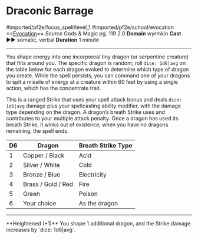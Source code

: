 # Draconic Barrage
#imported/pf2e/focus_spell/level_1 #imported/pf2e/school/evocation 
==[Evocation](evocation.md)==
*Source* Gods & Magic pg. 119 2.0
**Domain** wyrmkin
**Cast** ►► somatic, verbal
**Duration** 1 minute

---
You shape energy into one incorporeal tiny dragon (or serpentine creature) that flits around you. The specific dragon is random; roll `dice: 1d6|avg` on the table below for each dragon evoked to determine which type of dragon you create. While the spell persists, you can command one of your dragons to spit a missile of energy at a creature within 60 feet by using a single action, which has the concentrate trait.

This is a ranged Strike that uses your spell attack bonus and deals `dice: 1d6|avg` damage plus your spellcasting ability modifier, with the damage type depending on the dragon. A dragon’s breath Strike uses and contributes to your multiple attack penalty. Once a dragon has used its breath Strike, it winks out of existence; when you have no dragons remaining, the spell ends.

| D6  | Dragon             | Breath Strike Type |
| --- | ------------------ | ------------------ |
| 1   | Copper / Black     | Acid               |
| 2   | Silver / White     | Cold               |
| 3   | Bronze / Blue      | Electricity        |
| 4   | Brass / Gold / Red | Fire               |
| 5   | Green              | Poison             |
| 6   | Your choice        | As the dragon                   |

<hr>
**Heightened (+1)** You shape 1 additional dragon, and the Strike damage increases by `dice: 1d6|avg`.